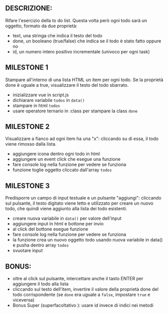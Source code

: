 ## DESCRIZIONE:
Rifare l'esercizio della to do list.
Questa volta però ogni todo sarà un oggetto, formato da due proprietà:
- text, una stringa che indica il testo del todo
- done, un booleano (true/false) che indica se il todo è stato fatto oppure no
- id, un numero intero positivo incrementale  (univoco per ogni task)

## MILESTONE 1
Stampare all'interno di una lista HTML un item per ogni todo.
Se la proprietà done è uguale a true, visualizzare il testo del todo sbarrato.

- inizializzare vue in script.js
- dichiarare variabile `todos` in `data()`
- stampare in html `todos` 
- usare operatore ternario in :class per stampare la class `done` 

## MILESTONE 2
Visualizzare a fianco ad ogni item ha una "x": cliccando su di essa, il todo viene rimosso dalla lista.

- aggiungere icona dentro ogni todo in html
- aggiungere un event click che esegue una funzione
- fare console log nella funzione per vedere se funziona
- funzione toglie oggetto cliccato dall'array `todos`

## MILESTONE 3
Predisporre un campo di input testuale e un pulsante "aggiungi": cliccando sul pulsante, il testo digitato viene letto e utilizzato per creare un nuovo todo, che quindi viene aggiunto alla lista dei todo esistenti.

- creare nuova variabile in `data()` per valore dell'input
- aggiungere input in html e bottone per invio
- al click del bottone esegue funzione
- fare console log nella funzione per vedere se funziona
- la funzione crea un nuovo oggetto todo usando nuova variabile in data() e pusha dentro array `todos`
- svuotare input

## BONUS:
- oltre al click sul pulsante, intercettare anche il tasto ENTER per aggiungere il todo alla lista
- cliccando sul testo dell'item, invertire il valore della proprietà done del todo corrispondente (se `done` era uguale a `false`,    impostare `true` e viceversa)
- Bonus Super (superfacoltativo ): usare id invece di indici nei metodi